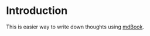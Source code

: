 # Introduction
This is easier way to write down thoughts using [mdBook](https://rust-lang.github.io/mdBook/).
